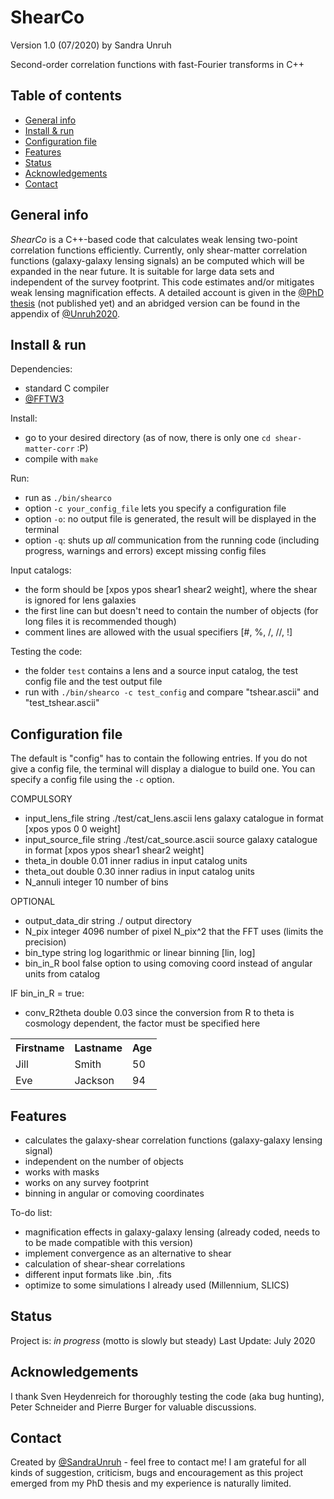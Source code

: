 # ShearCo
Version 1.0 (07/2020) by Sandra Unruh

Second-order correlation functions with fast-Fourier transforms in C++

## Table of contents
* [General info](#general-info)
* [Install & run](#install-&-run)
* [Configuration file](#configuration-file)
* [Features](#features)
* [Status](#status)
* [Acknowledgements](#acknowledgements)
* [Contact](#contact)

## General info
_ShearCo_ is a C++-based code that calculates weak lensing two-point correlation functions efficiently. Currently, only shear-matter correlation functions (galaxy-galaxy lensing signals) an be computed which will be expanded in the near future. It is suitable for large data sets and independent of the survey footprint. This code estimates and/or mitigates weak lensing magnification effects. A detailed account is given in the [@PhD thesis](.) (not published yet) and an abridged version can be found in the appendix of [@Unruh2020](https://ui.adsabs.harvard.edu/abs/2020A%26A...638A..96U/abstract).


## Install & run
Dependencies:
* standard C compiler
* [@FFTW3](http://www.fftw.org)

Install:
* go to your desired directory (as of now, there is only one `cd shear-matter-corr` :P)
* compile with `make`

Run:
* run as `./bin/shearco`
* option `-c your_config_file` lets you specify a configuration file
* option `-o`: no output file is generated, the result will be displayed in the terminal
* option `-q`: shuts up _all_ communication from the running code (including progress, warnings and errors) except missing config files 

Input catalogs:
* the form should be [xpos ypos shear1 shear2 weight], where the shear is ignored for lens galaxies
* the first line can but doesn't need to contain the number of objects (for long files it is recommended though)
* comment lines are allowed with the usual specifiers [#, %, /, //, !]

Testing the code:
* the folder `test` contains a lens and a source input catalog, the test config file and the test output file
* run with `./bin/shearco -c test_config` and compare "tshear.ascii" and "test_tshear.ascii"


## Configuration file
The default is "config" has to contain the following entries. If you do not give a config file, the terminal will display a dialogue to build one. You can specify a config file using the `-c` option.

COMPULSORY
* input_lens_file     string   ./test/cat_lens.ascii   lens galaxy catalogue in format [xpos ypos 0 0 weight]
* input_source_file   string   ./test/cat_source.ascii source galaxy catalogue in format [xpos ypos shear1 shear2 weight]
* theta_in            double   0.01                    inner radius in input catalog units
* theta_out           double   0.30                    inner radius in input catalog units
* N_annuli            integer  10                      number of bins

OPTIONAL
* output_data_dir     string   ./                      output directory
* N_pix               integer  4096                    number of pixel N_pix^2 that the FFT uses (limits the precision)
* bin_type            string   log                     logarithmic or linear binning [lin, log]
* bin_in_R            bool     false                   option to using comoving coord instead of angular units from catalog

IF bin_in_R = true:
* conv_R2theta        double   0.03                    since the conversion from R to theta is cosmology dependent, the factor must be specified here

<table style="width:100%">
  <tr>
    <th>Firstname</th>
    <th>Lastname</th> 
    <th>Age</th>
  </tr>
  <tr>
    <td>Jill</td>
    <td>Smith</td> 
    <td>50</td>
  </tr>
  <tr>
    <td>Eve</td>
    <td>Jackson</td> 
    <td>94</td>
  </tr>
</table>


## Features
* calculates the galaxy-shear correlation functions (galaxy-galaxy lensing signal)
* independent on the number of objects
* works with masks
* works on any survey footprint
* binning in angular or comoving coordinates

To-do list:
* magnification effects in galaxy-galaxy lensing (already coded, needs to to be made compatible with this version)
* implement convergence as an alternative to shear
* calculation of shear-shear correlations
* different input formats like .bin, .fits
* optimize to some simulations I already used (Millennium, SLICS)


## Status
Project is: _in progress_ (motto is slowly but steady)
Last Update: July 2020


## Acknowledgements
I thank Sven Heydenreich for thoroughly testing the code (aka bug hunting), Peter Schneider and Pierre Burger for valuable discussions. 

## Contact
Created by [@SandraUnruh](sandra.unruh@uni-bonn.de) - feel free to contact me!
I am grateful for all kinds of suggestion, criticism, bugs and encouragement as this project emerged from my PhD thesis and my experience is naturally limited.